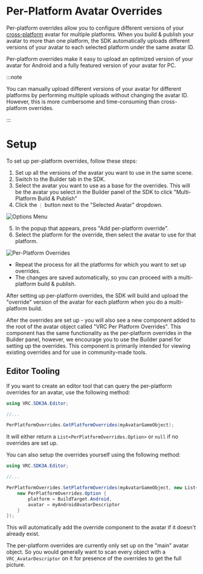 # Per-Platform Avatar Overrides

Per-platform overrides allow you to configure different versions of your [cross-platform](/platforms/android/cross-platform-setup) avatar for multiple platforms. When you build & publish your avatar to more than one platform, the SDK automatically uploads different versions of your avatar to each selected platform under the same avatar ID.

Per-platform overrides make it easy to upload an optimized version of your avatar for Android and a fully featured version of your avatar for PC.

:::note

You can manually upload different versions of your avatar for different platforms by performing multiple uploads without changing the avatar ID. However, this is more cumbersome and time-consuming than cross-platform overrides.

:::

# Setup

To set up per-platform overrides, follow these steps:

1. Set up all the versions of the avatar you want to use in the same scene.
2. Switch to the Builder tab in the SDK.
3. Select the avatar you want to use as a base for the overrides. This will be the avatar you select in the Builder panel of the SDK to click "Multi-Platform Build & Publish"
4. Click the `⋮` button next to the "Selected Avatar" dropdown.

![Options Menu](/img/avatars/per-platform-avatar-overrides/options-menu.png)

5. In the popup that appears, press "Add per-platform override".
6. Select the platform for the override, then select the avatar to use for that platform.

![Per-Platform Overrides](/img/avatars/per-platform-avatar-overrides/per-platform-override.png)

- Repeat the process for all the platforms for which you want to set up overrides.
- The changes are saved automatically, so you can proceed with a multi-platform build & publish.

After setting up per-platform overrides, the SDK will build and upload the "override" version of the avatar for each platform when you do a multi-platform build.

After the overrides are set up - you will also see a new component added to the root of the avatar object called "VRC Per Platform Overrides". This component has the same functionality as the per-platform overrides in the Builder panel, however, we encourage you to use the Builder panel for setting up the overrides. This component is primarily intended for viewing existing overrides and for use in community-made tools.

## Editor Tooling

If you want to create an editor tool that can query the per-platform overrides for an avatar, use the following method:

```cs
using VRC.SDK3A.Editor;

//...

PerPlatformOverrides.GetPlatformOverrides(myAvatarGameObject);
```

It will either return a `List<PerPlatformOverrides.Option>` or `null` if no overrides are set up.

You can also setup the overrides yourself using the following method:

```cs
using VRC.SDK3A.Editor;

//...

PerPlatformOverrides.SetPlatformOverrides(myAvatarGameObject, new List<PerPlatformOverrides.Option> {
    new PerPlatformOverrides.Option {
        platform = BuildTarget.Android,
        avatar = myAndroidAvatarDescriptor
    }
});
```

This will automatically add the override component to the avatar if it doesn't already exist.

The per-platform overrides are currently only set up on the "main" avatar object. So you would generally want to scan every object with a `VRC_AvatarDescriptor` on it for presence of the overrides to get the full picture.
